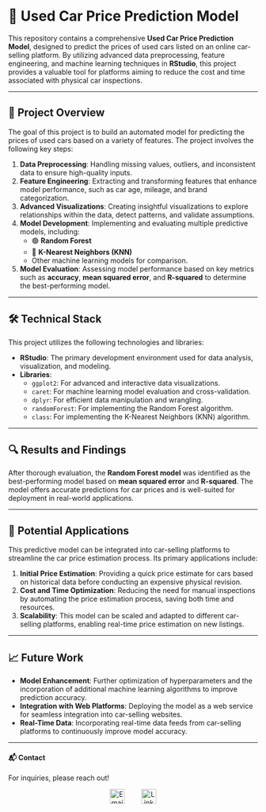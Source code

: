# 🚗 Used Car Price Prediction Model

This repository contains a comprehensive **Used Car Price Prediction Model**, designed to predict the prices of used cars listed on an online car-selling platform. By utilizing advanced data preprocessing, feature engineering, and machine learning techniques in **RStudio**, this project provides a valuable tool for platforms aiming to reduce the cost and time associated with physical car inspections.

---

## 📂 Project Overview

The goal of this project is to build an automated model for predicting the prices of used cars based on a variety of features. The project involves the following key steps:

1. **Data Preprocessing**: Handling missing values, outliers, and inconsistent data to ensure high-quality inputs.
2. **Feature Engineering**: Extracting and transforming features that enhance model performance, such as car age, mileage, and brand categorization.
3. **Advanced Visualizations**: Creating insightful visualizations to explore relationships within the data, detect patterns, and validate assumptions.
4. **Model Development**: Implementing and evaluating multiple predictive models, including:
   - 🟢 **Random Forest**
   - 🔵 **K-Nearest Neighbors (KNN)**
   - Other machine learning models for comparison.
5. **Model Evaluation**: Assessing model performance based on key metrics such as **accuracy**, **mean squared error**, and **R-squared** to determine the best-performing model.


---

## 🛠️ Technical Stack

This project utilizes the following technologies and libraries:

- **RStudio**: The primary development environment used for data analysis, visualization, and modeling.
- **Libraries**:
  - `ggplot2`: For advanced and interactive data visualizations.
  - `caret`: For machine learning model evaluation and cross-validation.
  - `dplyr`: For efficient data manipulation and wrangling.
  - `randomForest`: For implementing the Random Forest algorithm.
  - `class`: For implementing the K-Nearest Neighbors (KNN) algorithm.

---

## 🔍 Results and Findings

After thorough evaluation, the **Random Forest model** was identified as the best-performing model based on **mean squared error** and **R-squared**. The model offers accurate predictions for car prices and is well-suited for deployment in real-world applications.

---

## 🚀 Potential Applications

This predictive model can be integrated into car-selling platforms to streamline the car price estimation process. Its primary applications include:

1. **Initial Price Estimation**: Providing a quick price estimate for cars based on historical data before conducting an expensive physical revision.
2. **Cost and Time Optimization**: Reducing the need for manual inspections by automating the price estimation process, saving both time and resources.
3. **Scalability**: This model can be scaled and adapted to different car-selling platforms, enabling real-time price estimation on new listings.

---

## 📈 Future Work

- **Model Enhancement**: Further optimization of hyperparameters and the incorporation of additional machine learning algorithms to improve prediction accuracy.
- **Integration with Web Platforms**: Deploying the model as a web service for seamless integration into car-selling websites.
- **Real-Time Data**: Incorporating real-time data feeds from car-selling platforms to continuously improve model accuracy.


---

#### 📬 Contact

For inquiries, please reach out!
<div style="text-align: center;">
  <a href="mailto:lauren.gallegoropero@gmail.com" style="display: inline-block; margin-right: 30px;">
    <img src="https://external-content.duckduckgo.com/iu/?u=https%3A%2F%2Ftse2.mm.bing.net%2Fth%3Fid%3DOIP.GPb0ZcxnKxbRAXHa3xNw3QHaHa%26pid%3DApi&f=1&ipt=4371e1e26750a70ea8a1e846e34d3c3685b4199092807f925c8fd83820b0224c&ipo=images" alt="Email" width="30">
  </a>
  <a href="https://www.linkedin.com/in/lauren-gallego-ropero/" target="_blank" style="display: inline-block;">
    <img src="https://external-content.duckduckgo.com/iu/?u=https%3A%2F%2Ffreelogopng.com%2Fimages%2Fall_img%2F1656996524linkedin-app-icon.png&f=1&nofb=1&ipt=7c10c25f586f2064f67e02e144040429a2b1c65c2aae6c39e1fa8076f98060fc&ipo=images" width="30" alt="LinkedIn Profile">
  </a>
</div>

